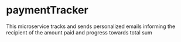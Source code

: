 # paymentTracker
This microservice tracks and sends personalized emails informing the recipient of the amount paid and progress towards total sum
